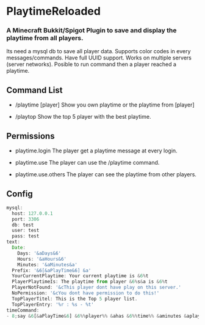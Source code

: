 # PlaytimeReloaded
### A Minecraft Bukkit/Spigot  Plugin to save and display the playtime from all players.
Its need a mysql db to save all player data. Supports color codes in every messages/commands. Have full UUID support. Works on multiple servers (server networks). Posible to run command then a player reached a playtime.

## Command List

- /playtime [player]
    Show you own playtime or the playtime from [player]

- /playtop
    Show the top 5 player with the best playtime.

## Permissions

- playtime.login
The player get a playtime message at every login.

- playtime.use
The player can use the /playtime command.

- playtime.use.others
The player can see the playtime from other players.

## Config


```javascript
mysql:
  host: 127.0.0.1
  port: 3306
  db: test
  user: test
  pass: test
text:
  Date:
    Days: '&aDays&6'
    Hours: '&aHours&6'
    Minutes: '&aMinutes&a'
  Prefix: '&6[&aPlayTime&6] &a'
  YourCurrentPlaytime: Your current playtime is &6%t
  PlayerPlaytimeIs: The playtime from player &6%s&a is &6%t
  PlayerNotFound: '&cThis player dont have play on this server.'
  NoPermission: '&cYou dont have permission to do this!'
  TopPlayerTitel: This is the Top 5 player list.
  TopPlayerEntry: '%r : %s - %t'
timeCommand:
- 8;say &6[&aPlayTime&6] &6%%player%% &ahas &6%%time%% &aminutes &aplayed.
```




